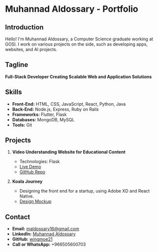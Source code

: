 # Muhannad Aldossary - Portfolio


## Introduction
Hello! I'm Muhannad Aldossary, a Computer Science graduate working at GOSI. I work on various projects on the side, such as developing apps, websites, and AI projects.

## Tagline
**Full-Stack Developer Creating Scalable Web and Application Solutions**

## Skills
- **Front-End:** HTML, CSS, JavaScript, React, Python, Java
- **Back-End:** Node.js, Express, Ruby on Rails
- **Frameworks:** Flutter, Flask
- **Databases:** MongoDB, MySQL
- **Tools:** Git

## Projects
1. **Video Understanding Website for Educational Content**
    - Technologies: Flask
    - [Live Demo](https://youtu.be/gsb86T1NCck)
    - [GitHub Repo](https://github.com/wingmoe21/tech_innovators)

2. **Koala Journey**
    - Designing the front end for a startup, using Adobe XD and React Native.
    - [Design Mockup](https://1drv.ms/u/s!Atwbu5rh_vrJkuhiKu6HhnyOOgSYGQ?e=0UoAx2)

## Contact
- **Email:** [maldossary16@gmail.com](mailto:maldossary16@gmail.com)
- **LinkedIn:** [Muhannad Aldossary](https://www.linkedin.com/in/muhannad-aldossary-0b9a43135/)
- **GitHub:** [wingmoe21](https://github.com/wingmoe21)
- **Call or WhatsApp:** +966505600703
